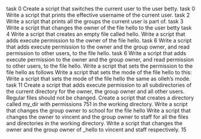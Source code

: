 task 0 Create a script that switches the current user to the user betty.
task 0 Write a script that prints the effective username of the current user.
task 2 Write a script that prints all the groups the current user is part of.
task 3 Write a script that changes the owner of the file hello to the user betty
task 4 Write a script that creates an empty file called hello.
Write a script that adds execute permission to the owner of the file hello.
task 6 Write a script that adds execute permission to the owner and the group owner, and read permission to other users, to the file hello.
task 6 Write a script that adds execute permission to the owner and the group owner, and read permission to other users, to the file hello.
Write a script that sets the permission to the file hello as follows
Write a script that sets the mode of the file hello to this:
Write a script that sets the mode of the file hello the same as olleh’s mode.
task 11 Create a script that adds execute permission to all subdirectories of the current directory for the owner, the group owner and all other users. Regular files should not be changed.
Create a script that creates a directory called my_dir with permissions 751 in the working directory.
Write a script that changes the group owner to school for the file hello
Write a script that changes the owner to vincent and the group owner to staff for all the files and directories in the working directory.
Write a script that changes the owner and the group owner of _hello to vincent and staff respectively. 15
